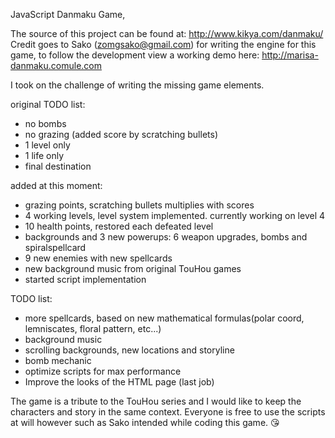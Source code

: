 JavaScript Danmaku Game,

The source of this project can be found at: http://www.kikya.com/danmaku/
Credit goes to Sako (zomgsako@gmail.com) for writing the engine for this game,
to follow the development view a working demo here:
http://marisa-danmaku.comule.com

I took on the challenge of writing the missing game elements.

original TODO list:
- no bombs
- no grazing (added score by scratching bullets)
- 1 level only
- 1 life only
- final destination

added at this moment:
- grazing points, scratching bullets multiplies with scores
- 4 working levels, level system implemented. currently working on level 4
- 10 health points, restored each defeated level
- backgrounds and 3 new powerups: 6 weapon upgrades, bombs and spiralspellcard
- 9 new enemies with new spellcards
- new background music from original TouHou games
- started script implementation

TODO list:
- more spellcards, based on new mathematical formulas(polar coord, lemniscates, floral pattern, etc...)
- background music
- scrolling backgrounds, new locations and storyline
- bomb mechanic
- optimize scripts for max performance
- Improve the looks of the HTML page (last job)

The game is a tribute to the TouHou series and I would like to keep the characters and story in the same context.
Everyone is free to use the scripts at will however such as Sako intended while coding this game.
:kissing_heart:
